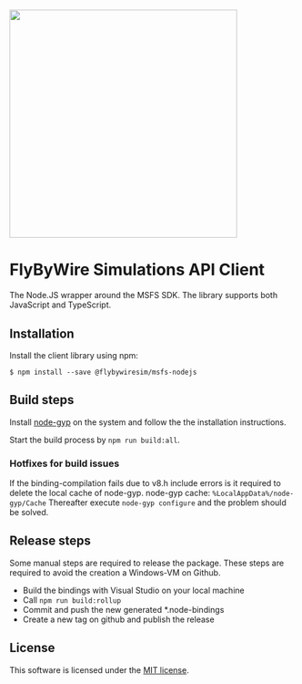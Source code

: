 # <img src="https://raw.githubusercontent.com/flybywiresim/fbw-branding/master/svg/FBW-Logo.svg" placeholder="FlyByWire" width="400"/>
# FlyByWire Simulations API Client

The Node.JS wrapper around the MSFS SDK.
The library supports both JavaScript and TypeScript.

## Installation

Install the client library using npm:

    $ npm install --save @flybywiresim/msfs-nodejs

## Build steps

Install [node-gyp](https://github.com/nodejs/node-gyp) on the system and follow the the installation instructions.

Start the build process by `npm run build:all`.

### Hotfixes for build issues

If the binding-compilation fails due to v8.h include errors is it required to delete the local cache of node-gyp.
node-gyp cache: `%LocalAppData%/node-gyp/Cache`
Thereafter execute `node-gyp configure` and the problem should be solved.

## Release steps

Some manual steps are required to release the package.
These steps are required to avoid the creation a Windows-VM on Github.

- Build the bindings with Visual Studio on your local machine
- Call `npm run build:rollup`
- Commit and push the new generated *.node-bindings
- Create a new tag on github and publish the release

## License

This software is licensed under the [MIT license](https://github.com/flybywiresim/api-client/blob/main/LICENSE).

